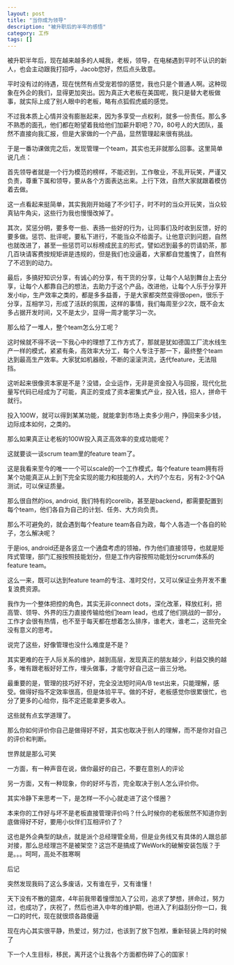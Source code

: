 ```yaml
---
layout: post
title: "当你成为领导"
description: "被升职后的半年的感悟"
category: 工作
tags: []
---
```



被升职半年后，现在越来越多的人喊我，老板，领导，在电梯遇到平时不认识的新人，也会主动跟我打招呼，Jacob您好，然后点头致意。

平时没有过的待遇，现在恍然有点受宠若惊的感觉，我也只是个普通人啊。这种现象在外企的我们，显得更加突出。因为真正大老板在美国呢，我只是替大老板做事，就实际上成了别人眼中的老板，略有点狐假虎威的感觉。

不过我本质上心情并没有膨胀起来，因为多享受一点权利，就多一份责任。那么多不熟悉的面孔，他们都在盼望着我给他们加薪升职吧？70，80号人的大团队，虽然不直接向我汇报，但是大家做的一个产品，显然管理起来很有挑战。

于是一番功课做完之后，发现管理一个team，其实也无非就那么回事。这里简单说几点：

首先领导者就是一个行为模范的榜样，不能迟到，工作敬业，不乱开玩笑，严谨又负责，尊重下属和领导，要从各个方面表达出来。上行下效，自然大家就跟着模仿着去做。

这一点看起来挺简单，其实我刚开始碰了不少钉子，时不时的当众开玩笑，当众较真钻牛角尖，这些行为我也慢慢改掉了。

其次，奖惩分明，要多夸一些、表扬一些好的行为，让同事们及时收到反馈，好的要多做。惩罚、批评呢，要私下进行，不能当众不给面子。让他意识到问题，自然也就改进了，甚至一些惩罚可以标榜成民主的形式，譬如迟到最多的罚请奶茶，那几百块请客费按规矩讲是违规的，但是我们也没逼着，大家都自觉羞愧了，自然有了不迟到的动力。

最后，多搞好知识分享，有诚心的分享，有干货的分享，让每个人站到舞台上去分享，让每个人都靠自己的想法，去助力于这个产品，改进他，让每个人乐于分享开发小tip，生产效率之类的，都是多多益善，于是大家都突然变得很open，很乐于分享，互相学习，形成了活跃的氛围，这样的事情，我们每周至少2次，既不会太多占据开发时间，又不是太少，显得一周才能学习一次。

那么给了一堆人，整个team怎么分工呢？

这时候就不得不说一下我心中的理想了工作方式了，那就是犹如德国工厂流水线生产一样的模式，紧紧有条，高效率大分工，每个人专注于那一下，最终整个team达到最高生产效率。大家犹如机器般，不断的滚滚洪流，迭代feature，无法阻挡。

这听起来很像资本家是不是？没错，企业运作，无非是资金投入与回报，现代化批量写代码已经成为了可能，真正的变成了资本密集式产业，投入钱，招人，拼命干就行。

投入100W，就可以得到某某功能，就能拿到市场上卖多少用户，挣回来多少钱，边际成本如何，之类的。

那么如果真正让老板的100W投入真正高效率的变成功能呢？

这就要谈一谈scrum team里的feature team了。

这是我看来至今的唯一一个可以scale的一个工作模式，每个feature team拥有将某个功能真正从上到下完全实现的能力和技能的人，大约7个左右，另有2-3个QA测试，可以保证质量。

那么很自然的ios, android, 我们特有的corelib，甚至是backend，都需要配置到每个team，他们各自为自己的计划、任务、大方向负责。

那么不可避免的，就会遇到每个feature team各自为政，每个人各造一个各自的轮子，怎么解决呢？

于是ios, android还是各竖立一个通盘考虑的领袖，作为他们直接领导，也就是矩阵式管理，部门汇报按照技能划分，但是工作内容按照功能划分scrum体系的feature team。

这么一来，既可以达到feature team的专注、准时交付，又可以保证业务开发不重复浪费资源。

我作为一个整体把控的角色，其实无非connect dots，深化改革，释放红利，把高管、领导、外界的压力直接传输给他们team lead，也成了他们挑战的一部分，工作才会很有热情，也不至于每天都在想着怎么排序，谁老大，谁老二，这些完全没有意义的思考。

说完了这些，好像管理也没什么难度是不是？

其实更难的在于人际关系的维护，越到高层，发现真正的朋友越少，利益交换的越多，唯有跟老板好好工作，埋头做事，才能守好自己这一亩三分地。

最重要的是，管理的技巧好不好，完全没法短时间A/B test出来，只能理解，感受。做得好指不定效率很高，但是体验平平。做的不好，老板感觉你很累很忙，也分了更多的心给你，指不定还能拿更多收入。

这些就有点玄学道理了。

那么你如何评价你自己是做得好不好，其实也取决于别人的理解，而不是你对自己的评价和判断。

世界就是那么可笑

一方面，有一种声音在说，做你最好的自己，不要在意别人的评论

另一方面，又有一种现象，你的好坏与否，完全取决于别人怎么评价你。

其实冷静下来思考一下，是怎样一不小心就走进了这个怪圈？

本来你的工作好与坏不是老板直接管理评价吗？什么时候你的老板居然不知道你到底做得好不好，要用小伙伴们互相评价了？

这也是外企典型的缺点，就是派个总经理管全局，但是业务线又有具体的人跟总部对接，那么总经理岂不是被架空？这岂不是搞成了WeWork的破解安装包版？于是。。。呵呵，高处不胜寒啊








后记

突然发现我码了这么多废话，又有谁在乎，又有谁懂！

天下没有不散的筵席，4年前我带着憧憬加入了公司，追求了梦想，拼命过，努力过，也成功了，庆祝了，然后也进入中年的维护期，也进入了利益刮分你一口，我一口的时代，现在就很烦各路傻逼

现在内心其实很平静，热爱过，努力过，也该到了放下包袱，重新轻装上阵的时候了

下一个人生目标，移民，离开这个让我各个方面都伤碎了心的国家！












